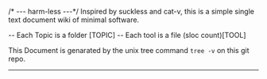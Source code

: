 /* --- harm-less ---*/
Inspired by suckless and cat-v, this is a simple single text document wiki of minimal software.

-- Each Topic is a folder [TOPIC]
-- Each tool is a file (sloc count)[TOOL]

This Document is genarated by the unix tree command ``tree -v`` on this git repo.

---------------------------------------------------------------------------------
